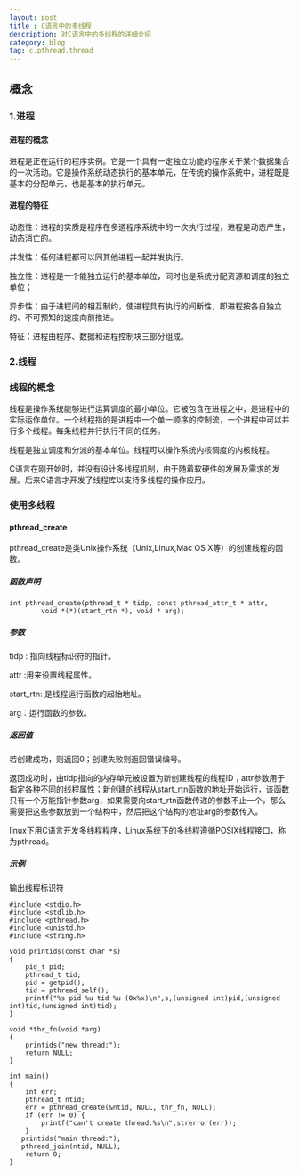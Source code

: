 ```yaml
---
layout: post
title : C语言中的多线程
description: 对C语言中的多线程的详细介绍
category: blog
tag: c,pthread,thread
---
```


## 概念

### 1.进程

#### 进程的概念

进程是正在运行的程序实例。它是一个具有一定独立功能的程序关于某个数据集合的一次活动。它是操作系统动态执行的基本单元，在传统的操作系统中，进程既是基本的分配单元，也是基本的执行单元。

#### 进程的特征

动态性：进程的实质是程序在多道程序系统中的一次执行过程，进程是动态产生，动态消亡的。

并发性：任何进程都可以同其他进程一起并发执行。

独立性：进程是一个能独立运行的基本单位，同时也是系统分配资源和调度的独立单位；

异步性：由于进程间的相互制约，使进程具有执行的间断性，即进程按各自独立的、不可预知的速度向前推进。

特征：进程由程序、数据和进程控制块三部分组成。

### 2.线程

### 线程的概念

线程是操作系统能够进行运算调度的最小单位。它被包含在进程之中，是进程中的实际运作单位。一个线程指的是进程中一个单一顺序的控制流，一个进程中可以并行多个线程。每条线程并行执行不同的任务。

线程是独立调度和分派的基本单位。线程可以操作系统内核调度的内核线程。

C语言在刚开始时，并没有设计多线程机制，由于随着软硬件的发展及需求的发展。后来C语言才开发了线程库以支持多线程的操作应用。

### 使用多线程

#### pthread_create

pthread_create是类Unix操作系统（Unix,Linux,Mac OS X等）的创建线程的函数。

##### 函数声明

	int pthread_create(pthread_t * tidp, const pthread_attr_t * attr,
			void *(*)(start_rtn *), void * arg);

##### 参数

tidp : 指向线程标识符的指针。

attr :用来设置线程属性。

start_rtn: 是线程运行函数的起始地址。

arg：运行函数的参数。


##### 返回值
若创建成功，则返回0；创建失败则返回错误编号。

返回成功时，由tidp指向的内存单元被设置为新创建线程的线程ID；attr参数用于指定各种不同的线程属性；新创建的线程从start_rtn函数的地址开始运行，该函数只有一个万能指针参数arg，如果需要向start_rtn函数传递的参数不止一个，那么需要把这些参数放到一个结构中，然后把这个结构的地址arg的参数传入。

linux下用C语言开发多线程程序，Linux系统下的多线程遵循POSIX线程接口，称为pthread。

##### 示例

输出线程标识符

	#include <stdio.h>
	#include <stdlib.h>
	#include <pthread.h>
	#include <unistd.h>
	#include <string.h>
	
	void printids(const char *s)
	{
	    pid_t pid;
	    pthread_t tid;
	    pid = getpid();
	    tid = pthread_self();
	    printf("%s pid %u tid %u (0x%x)\n",s,(unsigned int)pid,(unsigned int)tid,(unsigned int)tid);
	}
	
	void *thr_fn(void *arg)
	{
	    printids("new thread:");
	    return NULL;
	}
	
	int main()
	{
	    int err;
	    pthread_t ntid;
	    err = pthread_create(&ntid, NULL, thr_fn, NULL);
	    if (err != 0) {
	        printf("can't create thread:%s\n",strerror(err));
	    }
	   printids("main thread:");
	   pthread_join(ntid, NULL);
	    return 0;
	}


